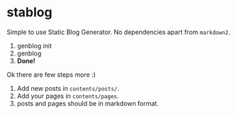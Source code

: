 # stablog

Simple to use Static Blog Generator. No dependencies apart from `markdown2`.

1. genblog init
2. genblog 
3. __Done!__

Ok there are few steps more :)

1. Add new posts in `contents/posts/`.
2. Add your pages in `contents/pages`.
3. posts and pages should be in markdown format.


